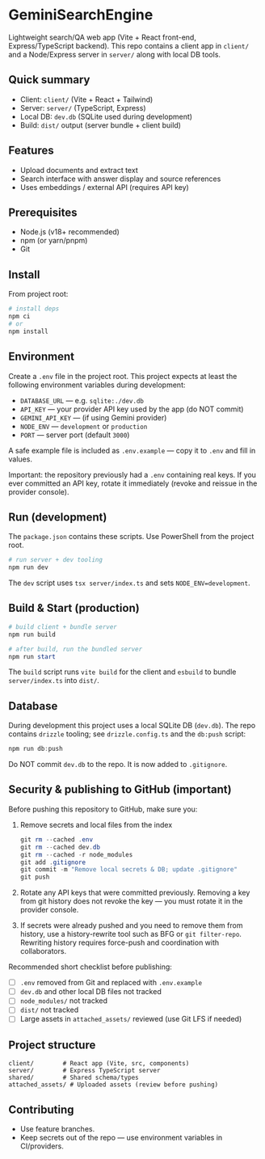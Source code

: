 # GeminiSearchEngine

Lightweight search/QA web app (Vite + React front-end, Express/TypeScript backend). This repo contains a client app in `client/` and a Node/Express server in `server/` along with local DB tools.

## Quick summary
- Client: `client/` (Vite + React + Tailwind)
- Server: `server/` (TypeScript, Express)
- Local DB: `dev.db` (SQLite used during development)
- Build: `dist/` output (server bundle + client build)

## Features
- Upload documents and extract text
- Search interface with answer display and source references
- Uses embeddings / external API (requires API key)

## Prerequisites
- Node.js (v18+ recommended)
- npm (or yarn/pnpm)
- Git

## Install
From project root:

```powershell
# install deps
npm ci
# or
npm install
```

## Environment
Create a `.env` file in the project root. This project expects at least the following environment variables during development:

- `DATABASE_URL` — e.g. `sqlite:./dev.db`
- `API_KEY` — your provider API key used by the app (do NOT commit)
- `GEMINI_API_KEY` — (if using Gemini provider)
- `NODE_ENV` — `development` or `production`
- `PORT` — server port (default `3000`)

A safe example file is included as `.env.example` — copy it to `.env` and fill in values.

Important: the repository previously had a `.env` containing real keys. If you ever committed an API key, rotate it immediately (revoke and reissue in the provider console).

## Run (development)
The `package.json` contains these scripts. Use PowerShell from the project root.

```powershell
# run server + dev tooling
npm run dev
```

The `dev` script uses `tsx server/index.ts` and sets `NODE_ENV=development`.

## Build & Start (production)
```powershell
# build client + bundle server
npm run build

# after build, run the bundled server
npm run start
```

The `build` script runs `vite build` for the client and `esbuild` to bundle `server/index.ts` into `dist/`.

## Database
During development this project uses a local SQLite DB (`dev.db`). The repo contains `drizzle` tooling; see `drizzle.config.ts` and the `db:push` script:

```powershell
npm run db:push
```

Do NOT commit `dev.db` to the repo. It is now added to `.gitignore`.

## Security & publishing to GitHub (important)
Before pushing this repository to GitHub, make sure you:

1. Remove secrets and local files from the index
   ```powershell
   git rm --cached .env
   git rm --cached dev.db
   git rm --cached -r node_modules
   git add .gitignore
   git commit -m "Remove local secrets & DB; update .gitignore"
   git push
   ```

2. Rotate any API keys that were committed previously. Removing a key from git history does not revoke the key — you must rotate it in the provider console.

3. If secrets were already pushed and you need to remove them from history, use a history-rewrite tool such as BFG or `git filter-repo`. Rewriting history requires force-push and coordination with collaborators.

Recommended short checklist before publishing:
- [ ] `.env` removed from Git and replaced with `.env.example`
- [ ] `dev.db` and other local DB files not tracked
- [ ] `node_modules/` not tracked
- [ ] `dist/` not tracked
- [ ] Large assets in `attached_assets/` reviewed (use Git LFS if needed)

## Project structure
```
client/        # React app (Vite, src, components)
server/        # Express TypeScript server
shared/        # Shared schema/types
attached_assets/ # Uploaded assets (review before pushing)
```

## Contributing
- Use feature branches.
- Keep secrets out of the repo — use environment variables in CI/providers.




